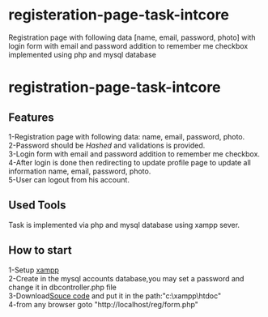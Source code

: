# registeration-page-task-intcore
Registration page with following data [name, email, password, photo] with login form with email and password addition to remember me checkbox implemented using php and mysql database

# registration-page-task-intcore
## Features
1-Registration page with following data: name, email, password, photo.<br />
2-Password should be *Hashed* and validations is provided.<br />
3-Login form with email and password addition to remember me checkbox.<br />
4-After login is done then redirecting to update profile page to update all information name, email, password, photo.<br />
5-User can logout from his account.<br />
## Used Tools
Task is implemented via php and mysql database using xampp sever.
## How to start
1-Setup [xampp](http://mrbool.com/how-to-install-xampp-server-in-windows/28257)<br />
2-Create in the mysql accounts database,you may set a password and change it in dbcontroller.php file<br />
3-Download[Souce code](https://codeload.github.com/BeshoyAnwar/registeration-page-task-intcore/zip/master) and put it in the path:"c:\xampp\htdoc\"<br />
4-from any browser goto "http://localhost/reg/form.php"<br />
